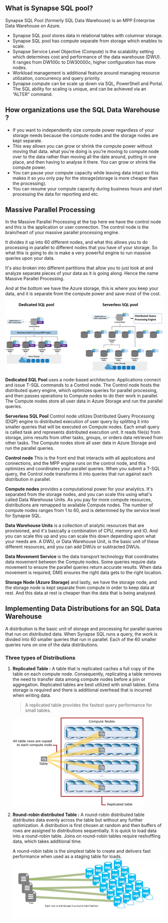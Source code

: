 ## What is Synapse SQL pool?
Synapse SQL Pool (formerly SQL Data Warehouse) is an MPP Enterprise Data Warehouse on Azure.

-  Synapse SQL pool stores data in relational tables with columnar storage.
-  Synapse SQL pool has compute separate from storage which enables to scale.
-  Synapse Service Level Objective (Compute) is the scalability setting which determines cost and performance of the data warehouse (DWU). It ranges from DW100c to DW30000c, higher configuration has more nodes.
-  Workload management is additional feature around managing resource utilization, concurrency and query priority.
-  Synapse compute can be scale up down via SQL, PowerShell and Portal. The SQL ability for scaling is unique, and can be achieved via an “ALTER” command.

## How organizations use the SQL Data Warehouse ?

 - If you want to independently size compute power regardless of your storage needs because the compute nodes and the storage nodes are kept separate.
 - This way allows you can grow or shrink the compute power without moving that data. what you're doing is you're moving to compute node over to the data rather than moving all the date around, putting in one place, and then having to analyse it there. You can grow or shrink the compute power.
 - You can pause your compute capacity while leaving data intact so this makes it so you only pay for the storage(storage is more cheaper than the processing).
 - You can resume your compute capacity during business hours and start processing the data for reporting and etc.


## Massive Parallel Processing
In the Massive Parallel Processing at the top here we have the control node and this is the application or user connection. The control node is the brain/heart of your massive parallel processing engine. 

It divides it up into 60 different nodes, and what this allows you to do processing in parallel to different nodes that you have of your storage. So what this is going to do is make a very powerful engine to run massive queries upon your data.

It's also broken into different partitions that allow you to just look at and analyze separate pieces of your data as it is going along. Hence the name Massive Parallel Processing. 

And at the bottom we have the Azure storage, this is where you keep your data, and it is separate from the compute power and save most of the cost.

[ ![](https://github.com/gurditsingh/blog/blob/gh-pages/_screenshots/sql-architecture-mpp.png?raw=true) ](https://github.com/gurditsingh/blog/blob/gh-pages/_screenshots/sql-architecture-mpp.png?raw=true)


**Dedicated SQL Pool** uses a node-based architecture. Applications connect and issue T-SQL commands to a Control node. The Control node hosts the distributed query engine, which optimizes queries for parallel processing, and then passes operations to Compute nodes to do their work in parallel. The Compute nodes store all user data in Azure Storage and run the parallel queries.

**Serverless SQL Pool** Control node utilizes Distributed Query Processing (DQP) engine to distributed execution of user query by splitting it into smaller queries that will be executed on Compute nodes. Each small query is called task and represents distributed execution unit. It reads file(s) from storage, joins results from other tasks, groups, or orders data retrieved from other tasks. The Compute nodes store all user data in Azure Storage and run the parallel queries.

**Control node**  This is the front end that interacts with all applications and connections, and the MPP engine runs on the control node, and this optimizes and coordinates your parallel queries. When you submit a T-SQL query, the Control node transforms it into queries that run against each distribution in parallel.

**Compute nodes** provides a computational power for your analytics. It's separated from the storage nodes, and you can scale this using what's called Data Warehouse Units. As you pay for more compute resources, distributions are remapped to available Compute nodes. The number of compute nodes ranges from 1 to 60, and is determined by the service level for Synapse SQL.

**Data Warehouse Units** is a collection of analytic resources that are provisioned, and it's basically a combination of CPU, memory and IO. And you can scale this up and you can scale this down depending upon what your needs are. A DWU, or Data Warehouse Unit, is the basic unit of these different resources, and you can add DWUs or subtracted DWUs.

**Data Movement Service** is the data transport technology that coordinates data movement between the Compute nodes. Some queries require data movement to ensure the parallel queries return accurate results. When data movement is required, DMS ensures the right data gets to the right location.

**Storage Node (Azure Storage)** and lastly, we have the storage node, and the storage node is kept separate from compute in order to keep data at rest. And this data at rest is cheaper than the data that is being analysed.


## Implementing Data Distributions for an SQL Data Warehouse

A distribution is the basic unit of storage and processing for parallel queries that run on distributed data. When Synapse SQL runs a query, the work is divided into 60 smaller queries that run in parallel. Each of the 60 smaller queries runs on one of the data distributions.

### Three types of Distributions

 1. **Replicated Table :** A table that is replicated caches a full copy of the table on each compute node. Consequently, replicating a table removes the need to transfer data among compute nodes before a join or aggregation. Replicated tables are best utilized with small tables. Extra storage is required and there is additional overhead that is incurred when writing data.

	> A replicated table provides the fastest query performance for small tables.

	![DW](https://github.com/gurditsingh/blog/blob/gh-pages/_screenshots/replicated-table.png?raw=true)

 
 2.  **Round-robin distributed Table :** A round-robin distributed table distributes data evenly across the table but without any further optimization. A distribution is first chosen at random and then buffers of rows are assigned to distributions sequentially. It is quick to load data into a round-robin table. Joins on round-robin tables require reshuffling data, which takes additional time.
 
	 A round-robin table is the simplest table to create and delivers fast performance when used as a staging table for loads.
 ![DW](https://github.com/gurditsingh/blog/blob/gh-pages/_screenshots/round-robin-mpp.png?raw=true)

<!--stackedit_data:
eyJoaXN0b3J5IjpbMTIxNzE1NzYzMiw1Mzg4NTI5ODYsMjc0NT
cxMjA3LDEwODI5MDM2MDksMTcwMDU5OTU1MCwxNTk3OTA2ODAs
LTE3OTA5MDMyNjEsMTI3MTYxOTc2LDMxMTUzMzk0NiwzNTgwOD
g2MzQsLTYxNDI5NjA4NiwtMjA4Njg4NDc5MiwzMTgyMTA0Njgs
LTkzMjU0NTA2MywtMTA0MDM0NTcyOSwtMjk3Mzc2NDE1LDExMT
YwMTI3NjksLTYxODE0Nzk5NiwtMTkyMDE0ODg0NSwtNTE2MzY0
NzgyXX0=
-->